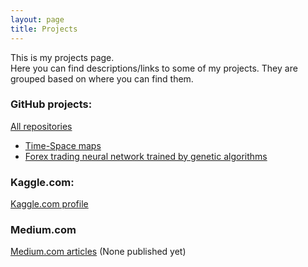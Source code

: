 ```yaml
---
layout: page
title: Projects
---
```


This is my projects page.<br/>
Here you can find descriptions/links to some of my projects. They are grouped based on where you can find them.

### GitHub projects:
[All repositories](https://github.com/martinvolk91?tab=repositories)
- [Time-Space maps](https://github.com/martinvolk91/time-space-maps)
- [Forex trading neural network trained by genetic algorithms](https://github.com/martinvolk91/forex-nn-es-java)

### Kaggle.com:
[Kaggle.com profile](https://www.kaggle.com/vuko91)

### Medium.com
[Medium.com articles](https://medium.com/@martinvolk91/) (None published yet)